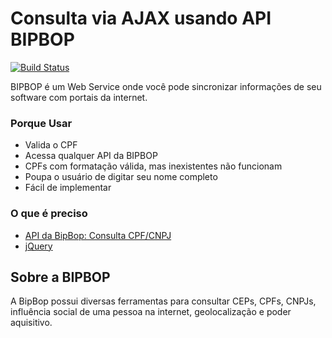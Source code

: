 Consulta via AJAX usando API BIPBOP
==========================================

[![Build Status](https://travis-ci.org/bipbop/jquery.bipbop.svg)](https://travis-ci.org/bipbop/jquery.bipbop)

BIPBOP é um Web Service onde você pode sincronizar informações de seu software com portais da internet.

### Porque Usar ###

  - Valida o CPF
  - Acessa qualquer API da BIPBOP
  - CPFs com formatação válida, mas inexistentes não funcionam
  - Poupa o usuário de digitar seu nome completo
  - Fácil de implementar

### O que é preciso ###

 - [API da BipBop: Consulta CPF/CNPJ](http://api.bipbop.com.br/)
 - [jQuery](http://jquery.com/)

## Sobre a BIPBOP ##

A BipBop possui diversas ferramentas para consultar CEPs, CPFs, CNPJs, influência social de uma pessoa na internet, geolocalização e poder aquisitivo.
